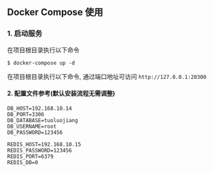 ## Docker Compose 使用

### 1. 启动服务

在项目根目录执行以下命令

```shell
$ docker-compose up -d
```

在项目根目录执行以下命令, 通过端口地址可访问 `http://127.0.0.1:20300`

#### 2. 配置文件参考(默认安装流程无需调整)

```
DB_HOST=192.168.10.14
DB_PORT=3306
DB_DATABASE=tuoluojiang
DB_USERNAME=root
DB_PASSWORD=123456

REDIS_HOST=192.168.10.15
REDIS_PASSWORD=123456
REDIS_PORT=6379
REDIS_DB=0
```
